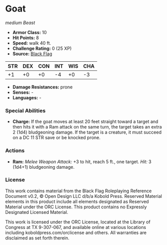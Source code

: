 # Goat

*medium* *Beast*

- **Armor Class:** 10
- **Hit Points:** 8 
- **Speed:** walk 40 ft.
- **Challenge Rating:** 0 (25 XP)
- **Source:** [Black Flag](https://koboldpress.com/kpstore/product/tovrpg-pg-mv/)

| STR | DEX | CON | INT | WIS | CHA |
| --- | --- | --- | --- | --- | --- |
| +1 | +0 | +0 | -4 | +0 | -3 |

- **Damage Resistances:** prone
- **Senses:** -
- **Languages:** -

### Special Abilities

- **Charge:** If the goat moves at least 20 feet straight toward a target and then hits it with a Ram attack on the same turn, the target takes an extra 2 (1d4) bludgeoning damage. If the target is a creature, it must succeed on a DC 11 STR save or be knocked prone.

### Actions

- **Ram:** _Melee Weapon Attack:_ +3 to hit, reach 5 ft., one target. _Hit:_ 3 (1d4+1) bludgeoning damage.


### License

This work contains material from the Black Flag Roleplaying Reference Document v0.2, © Open Design LLC d/b/a Kobold Press. Reserved Material elements in this product include all elements designated as Reserved Material under the ORC License. This product contains no Expressly Designated Licensed Material.

This work is licensed under the ORC License, located at the Library of Congress at TX 9-307-067, and available online at various locations including koboldpress.com/orclicense and others. All warranties are disclaimed as set forth therein.
